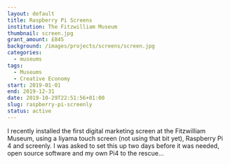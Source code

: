 ```yaml
---
layout: default
title: Raspberry Pi Screens
institution: The Fitzwilliam Museum
thumbnail: screen.jpg
grant_amount: £845
background: /images/projects/screens/screen.jpg
categories:
  - museums
tags:
  - Museums
  - Creative Economy
start: 2019-01-01
end: 2019-12-31
date: 2019-10-29T22:51:56+01:00
slug: raspberry-pi-screenly
status: active
---
```

I recently installed the first digital marketing screen at the Fitzwilliam Museum, using a Iiyama touch screen (not using that bit yet), Raspberry Pi 4 and screenly. I was asked to set this up two days before it was needed, open source software and my own Pi4 to the rescue...
